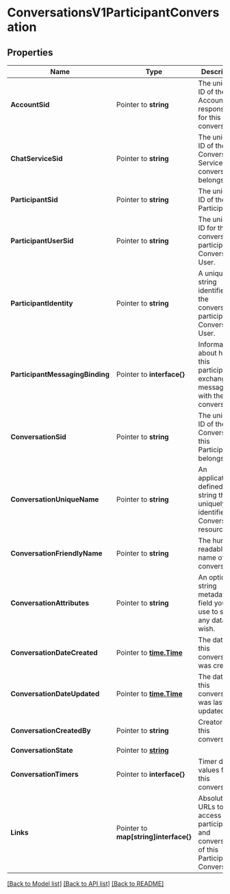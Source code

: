 # ConversationsV1ParticipantConversation

## Properties

Name | Type | Description | Notes
------------ | ------------- | ------------- | -------------
**AccountSid** | Pointer to **string** | The unique ID of the Account responsible for this conversation. |
**ChatServiceSid** | Pointer to **string** | The unique ID of the Conversation Service this conversation belongs to. |
**ParticipantSid** | Pointer to **string** | The unique ID of the Participant. |
**ParticipantUserSid** | Pointer to **string** | The unique ID for the conversation participant as Conversation User. |
**ParticipantIdentity** | Pointer to **string** | A unique string identifier for the conversation participant as Conversation User. |
**ParticipantMessagingBinding** | Pointer to **interface{}** | Information about how this participant exchanges messages with the conversation. |
**ConversationSid** | Pointer to **string** | The unique ID of the Conversation this Participant belongs to. |
**ConversationUniqueName** | Pointer to **string** | An application-defined string that uniquely identifies the Conversation resource |
**ConversationFriendlyName** | Pointer to **string** | The human-readable name of this conversation. |
**ConversationAttributes** | Pointer to **string** | An optional string metadata field you can use to store any data you wish. |
**ConversationDateCreated** | Pointer to [**time.Time**](time.Time.md) | The date that this conversation was created. |
**ConversationDateUpdated** | Pointer to [**time.Time**](time.Time.md) | The date that this conversation was last updated. |
**ConversationCreatedBy** | Pointer to **string** | Creator of this conversation. |
**ConversationState** | Pointer to [**string**](ParticipantConversationEnumState.md) |  |
**ConversationTimers** | Pointer to **interface{}** | Timer date values for this conversation. |
**Links** | Pointer to **map[string]interface{}** | Absolute URLs to access the participant and conversation of this Participant Conversation. |

[[Back to Model list]](../README.md#documentation-for-models) [[Back to API list]](../README.md#documentation-for-api-endpoints) [[Back to README]](../README.md)


